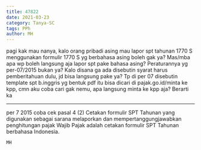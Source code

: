```yaml
---
title: 47822
date: 2021-03-23
category: Tanya-SC
tags: PPh
author: MH
---
```


pagi kak mau nanya, kalo orang pribadi asing mau lapor spt tahunan 1770 S menggunakan formulir 1770 S yg berbahasa asing boleh gak ya? Mas/mba apa wp boleh langsung aja lapor spt pake bahasa asing? Peraturannya yg per-07/2015 bukan ya? Kalo disana ga ada disebutin syarat harus pemberitahuan dulu, jd bisa langsung pake ya? Tp di per 07 disebutin template spt b.inggris yg bentuk pdf itu bisa dicari di pajak.go.id/minta ke kpp, cmn aku coba cari gak nemu, apa langsung minta ke kpp aja? Berarti ka

---

per 7 2015 coba cek pasal 4 (2) Cetakan formulir SPT Tahunan yang digunakan sebagai sarana melaporkan dan mempertanggungjawabkan penghitungan pajak Wajib Pajak adalah cetakan formulir SPT Tahunan berbahasa Indonesia.

`MH`
